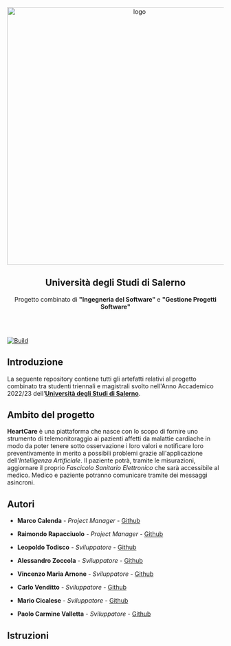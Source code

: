 <div align = "center">
<img src="https://i.imgur.com/Kj1SJZT.png" alt="logo" width="600"/>
<h2>Università degli Studi di Salerno</h2>
Progetto combinato di <strong> "Ingegneria del Software" </strong> e <strong> "Gestione Progetti Software" </strong>
</div>

<br><br>

[![Build](https://github.com/DinoDx/HeartCare/actions/workflows/maven.yml/badge.svg?branch=main)
](https://github.com/DinoDx/HeartCare/actions/workflows/maven.yml)

<h2>Introduzione</h2>

La seguente repository contiene tutti gli artefatti relativi al progetto combinato tra studenti triennali e magistrali svolto nell'Anno Accademico 2022/23 dell'<a href="https://www.unisa.it">**Università degli Studi di Salerno**</a>.

<h2>Ambito del progetto</h2>

**HeartCare** è una piattaforma che nasce con lo scopo di fornire uno strumento di telemonitoraggio ai pazienti affetti da malattie cardiache in modo da poter tenere sotto osservazione i loro valori e notificare loro preventivamente in merito a possibili problemi grazie all'applicazione dell'*Intelligenza Artificiale*. Il paziente potrà, tramite le misurazioni, aggiornare il proprio *Fascicolo Sanitario Elettronico* che sarà accessibile al medico. Medico e paziente potranno comunicare tramite dei messaggi asincroni.

<h2>Autori</h2>

* **Marco Calenda**           - *Project Manager*   - [Github](https://github.com/MarcoCalenda14)

* **Raimondo Rapacciuolo**    - *Project Manager*   - [Github](https://github.com/DinoDX)

* **Leopoldo Todisco**        - *Sviluppatore*      - [Github](https://github.com/leotodisco)

* **Alessandro Zoccola**      - *Sviluppatore*      - [Github](https://github.com/alessaless)

* **Vincenzo Maria Arnone**   - *Sviluppatore*      - [Github](https://github.com/VincenzoAr)

* **Carlo Venditto**          - *Sviluppatore*      - [Github](https://github.com/carlovend)

* **Mario Cicalese**          - *Sviluppatore*      - [Github](https://github.com/MarioCicalese)

* **Paolo Carmine Valletta**  - *Sviluppatore*      - [Github](https://github.com/PaoloCarmine1201)

<h2>Istruzioni</h2>
